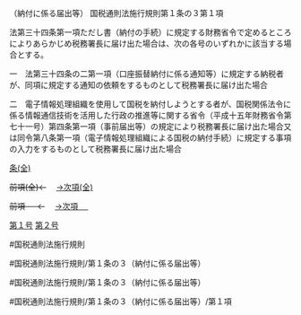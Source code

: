 （納付に係る届出等）
国税通則法施行規則第１条の３第１項

法第三十四条第一項ただし書（納付の手続）に規定する財務省令で定めるところによりあらかじめ税務署長に届け出た場合は、次の各号のいずれかに該当する場合とする。

一　法第三十四条の二第一項（口座振替納付に係る通知等）に規定する納税者が、同項に規定する通知の依頼をするものとして税務署長に届け出た場合

二　電子情報処理組織を使用して国税を納付しようとする者が、国税関係法令に係る情報通信技術を活用した行政の推進等に関する省令（平成十五年財務省令第七十一号）第四条第一項（事前届出等）の規定により税務署長に届け出た場合又は同令第八条第一項（電子情報処理組織による国税の納付手続）に規定する事項の入力をするものとして税務署長に届け出た場合

[条(全)](国税通則法施行規則＿第１条の３_.md)

~~前項(全)←~~　  [→次項(全)](国税通則法施行規則＿第１条の３第２項_.md)

~~前項 　 ←~~　  [→次項 　 ](国税通則法施行規則＿第１条の３第２項.md)

[第１号](国税通則法施行規則＿第１条の３第１項第１号.md)  [第２号](国税通則法施行規則＿第１条の３第１項第２号.md)  

#国税通則法施行規則

#国税通則法施行規則/第１条の３（納付に係る届出等）

#国税通則法施行規則/第１条の３（納付に係る届出等）

#国税通則法施行規則/第１条の３（納付に係る届出等）/第１項

